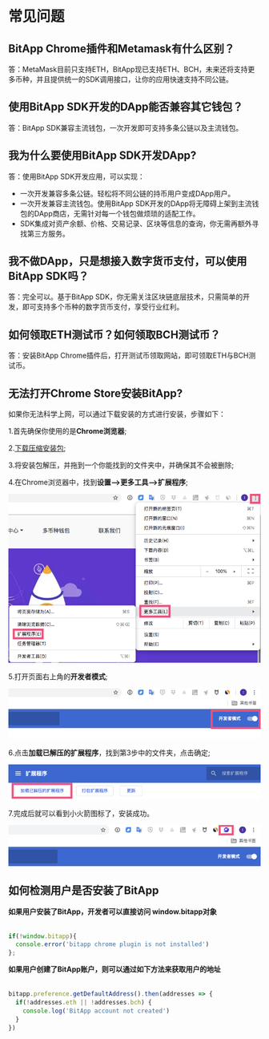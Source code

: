 # 常见问题

## BitApp Chrome插件和Metamask有什么区别？
答：MetaMask目前只支持ETH，BitApp现已支持ETH、BCH，未来还将支持更多币种，并且提供统一的SDK调用接口，让你的应用快速支持不同公链。

## 使用BitApp SDK开发的DApp能否兼容其它钱包？
答：BitApp SDK兼容主流钱包，一次开发即可支持多条公链以及主流钱包。

## 我为什么要使用BitApp SDK开发DApp?
答：使用BitApp SDK开发应用，可以实现：

- 一次开发兼容多条公链。轻松将不同公链的持币用户变成DApp用户。
- 一次开发兼容主流钱包。使用BitApp SDK开发的DApp将无障碍上架到主流钱包的DApp商店，无需针对每一个钱包做烦琐的适配工作。
- SDK集成对资产余额、价格、交易记录、区块等信息的查询，你无需再额外寻找第三方服务。

## 我不做DApp，只是想接入数字货币支付，可以使用BitApp SDK吗？
答：完全可以。基于BitApp SDK，你无需关注区块链底层技术，只需简单的开发，即可支持多个币种的数字货币支付，享受行业红利。

## 如何领取ETH测试币？如何领取BCH测试币？
答：安装BitApp Chrome插件后，打开测试币领取网站，即可领取ETH与BCH测试币。

## 无法打开Chrome Store安装BitApp?
如果你无法科学上网，可以通过下载安装的方式进行安装，步骤如下：

1.首先确保你使用的是**Chrome浏览器**;

2.[下载压缩安装包](占位符);

3.将安装包解压，并拖到一个你能找到的文件夹中，并确保其不会被删除;

4.在Chrome浏览器中，找到**设置-->更多工具-->扩展程序**;

![图片描述](./setting.png)

5.打开页面右上角的**开发者模式**;

![图片描述](./develop_mode.png)

6.点击**加载已解压的扩展程序**，找到第3步中的文件夹，点击确定;

![图片描述](./load.png)

7.完成后就可以看到小火箭图标了，安装成功。

![图片描述](./install_success.png)

## 如何检测用户是否安装了BitApp

**如果用户安装了BitApp，开发者可以直接访问 window.bitapp对象**

```js

if(!window.bitapp){ 
  console.error('bitapp chrome plugin is not installed')
};

```

**如果用户创建了BitApp账户，则可以通过如下方法来获取用户的地址**

```js

bitapp.preference.getDefaultAddress().then(addresses => {
  if(!addresses.eth || !addresses.bch) {
    console.log('BitApp account not created')
  }
})

```
